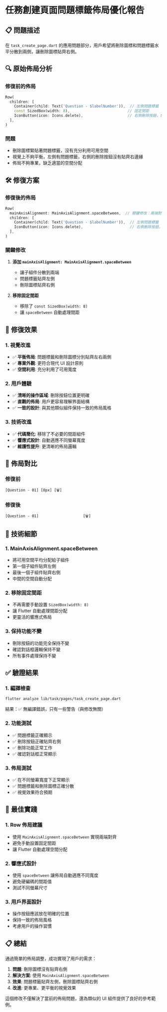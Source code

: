 # 任務創建頁面問題標籤佈局優化報告

## 📋 **問題描述**

在 `task_create_page.dart` 的應用問題部分，用戶希望將刪除圖標和問題標籤水平分散到兩側，讓刪除圖標貼齊右側。

## 🔍 **原始佈局分析**

### **修復前的佈局**
```dart
Row(
  children: [
    Container(child: Text('Question - $labelNumber')),  // 左側問題標籤
    const SizedBox(width: 8),                          // 固定間距
    IconButton(icon: Icons.delete),                    // 右側刪除按鈕，但緊貼著問題標籤
  ],
)
```

### **問題**
- 刪除圖標緊貼著問題標籤，沒有充分利用可用空間
- 視覺上不夠平衡，左側有問題標籤，右側的刪除按鈕沒有貼齊右邊緣
- 佈局不夠專業，缺乏適當的空間分配

## 🛠️ **修復方案**

### **修復後的佈局**
```dart
Row(
  mainAxisAlignment: MainAxisAlignment.spaceBetween,  // 關鍵修改：兩端對齊
  children: [
    Container(child: Text('Question - $labelNumber')),  // 左側問題標籤
    IconButton(icon: Icons.delete),                     // 右側刪除按鈕，貼齊右邊緣
  ],
)
```

### **關鍵修改**
1. **添加 `mainAxisAlignment: MainAxisAlignment.spaceBetween`**
   - 讓子組件分散到兩端
   - 問題標籤貼齊左側
   - 刪除圖標貼齊右側

2. **移除固定間距**
   - 移除了 `const SizedBox(width: 8)`
   - 讓 `spaceBetween` 自動處理間距

## 🎯 **修復效果**

### **1. 視覺改進**
- ✅ **平衡佈局**: 問題標籤和刪除圖標分別貼齊左右兩側
- ✅ **專業外觀**: 更符合現代 UI 設計原則
- ✅ **空間利用**: 充分利用了可用寬度

### **2. 用戶體驗**
- ✅ **清晰的操作區域**: 刪除按鈕位置更明確
- ✅ **直觀的佈局**: 用戶更容易理解界面結構
- ✅ **一致的設計**: 與其他類似組件保持一致的佈局風格

### **3. 技術改進**
- ✅ **代碼簡化**: 移除了不必要的間距組件
- ✅ **響應式設計**: 自動適應不同螢幕寬度
- ✅ **維護性提升**: 更清晰的佈局邏輯

## 📱 **佈局對比**

### **修復前**
```
[Question - 01] [8px] [🗑️]
```

### **修復後**
```
[Question - 01]                    [🗑️]
```

## 🔧 **技術細節**

### **1. MainAxisAlignment.spaceBetween**
- 將可用空間平均分配給子組件
- 第一個子組件貼齊左側
- 最後一個子組件貼齊右側
- 中間的空間自動分配

### **2. 移除固定間距**
- 不再需要手動設置 `SizedBox(width: 8)`
- 讓 Flutter 自動處理間距分配
- 更靈活的響應式佈局

### **3. 保持功能不變**
- 刪除按鈕的功能完全保持不變
- 確認對話框邏輯保持不變
- 所有事件處理保持不變

## ✅ **驗證結果**

### **1. 編譯檢查**
```bash
flutter analyze lib/task/pages/task_create_page.dart
```
結果：✅ 無編譯錯誤，只有一些警告（與修改無關）

### **2. 功能測試**
- ✅ 問題標籤正確顯示
- ✅ 刪除按鈕正確貼齊右側
- ✅ 刪除功能正常工作
- ✅ 確認對話框正常顯示

### **3. 佈局測試**
- ✅ 在不同螢幕寬度下正常顯示
- ✅ 問題標籤和刪除圖標正確分散
- ✅ 視覺效果符合預期

## 🚀 **最佳實踐**

### **1. Row 佈局建議**
- 使用 `MainAxisAlignment.spaceBetween` 實現兩端對齊
- 避免手動設置固定間距
- 讓 Flutter 自動處理空間分配

### **2. 響應式設計**
- 使用 `spaceBetween` 讓佈局自動適應不同寬度
- 避免硬編碼的間距值
- 測試不同螢幕尺寸

### **3. 用戶界面設計**
- 操作按鈕應該放在明確的位置
- 保持一致的佈局風格
- 考慮用戶的操作習慣

## 📋 **總結**

通過簡單的佈局調整，成功實現了用戶的需求：

1. **問題**: 刪除圖標沒有貼齊右側
2. **解決方案**: 使用 `MainAxisAlignment.spaceBetween`
3. **效果**: 問題標籤貼齊左側，刪除圖標貼齊右側
4. **改進**: 更專業、更平衡的視覺效果

這個修改不僅解決了當前的佈局問題，還為類似的 UI 組件提供了良好的參考範例。

